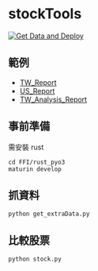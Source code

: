 # stockTools
[![Get Data and Deploy](https://github.com/z-Wind/stockTools/actions/workflows/deploy.yml/badge.svg)](https://github.com/z-Wind/stockTools/actions/workflows/deploy.yml)

## 範例
* [TW_Report](https://z-wind.github.io/stockTools/TW_Report.html)
* [US_Report](https://z-wind.github.io/stockTools/US_Report.html)
* [TW_Analysis_Report](https://z-wind.github.io/stockTools/TW_Analysis_Report.html?filterDivID=all)

## 事前準備
需安裝 rust
```
cd FFI/rust_pyo3
maturin develop
```

## 抓資料
```
python get_extraData.py
```

## 比較股票
```
python stock.py
```
